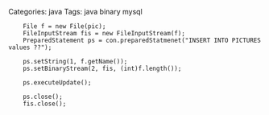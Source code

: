 Categories: java
Tags: java
      binary
      mysql

        File f = new File(pic);
        FileInputStream fis = new FileInputStream(f);
        PreparedStatement ps = con.preparedStatmenet("INSERT INTO PICTURES values ??");
        
        ps.setString(1, f.getName());
        ps.setBinaryStream(2, fis, (int)f.length());
        
        ps.executeUpdate();
        
        ps.close();
        fis.close();